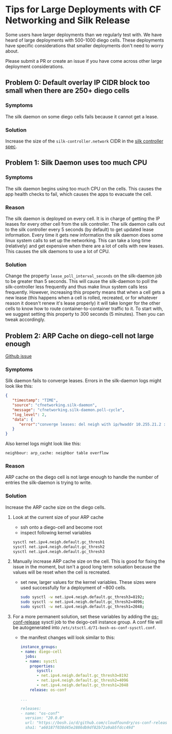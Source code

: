 # Tips for Large Deployments with CF Networking and Silk Release

Some users have larger deployments than we regularly test with. We have heard of
large deployments with 500-1000 diego cells.  These deployments have specific
considerations that smaller deployments don't need to worry about.

Please submit a PR or create an issue if you have come across other large
deployment considerations.

## Problem 0: Default overlay IP CIDR block too small when there are 250+ diego cells

### Symptoms

The silk daemon on some diego cells fails because it cannot get a lease.

### Solution

Increase the size of the `silk-controller.network` CIDR in the [silk controller
spec](https://github.com/cloudfoundry/silk-release/blob/develop/jobs/silk-controller/spec).

## Problem 1: Silk Daemon uses too much CPU
### Symptoms

The silk daemon begins using too much CPU on the cells. This causes the app
health checks to fail, which causes the apps to evacuate the cell.

### Reason

The silk daemon is deployed on every cell. It is in charge of getting the IP
leases for every other cell from the silk controller. The silk daemon calls out
to the silk controller every 5 seconds (by default) to get updated lease
information. Every time it gets new information the silk daemon does some linux
system calls to set up the networking. This can take a long time (relatively)
and get expensive when there are a lot of cells with new leases. This causes the
silk daemons to use a lot of CPU.

### Solution

Change the property `lease_poll_interval_seconds` on the silk-daemon job to be
greater than 5 seconds. This will cause the silk-daemon to poll the
silk-controller less frequently and thus make linux system calls less
frequently. However, increasing this property means that when a cell gets a new
lease (this happens when a cell is rolled, recreated, or for whatever reason it
doesn't renew it's lease properly) it will take longer for the other cells to
know how to route container-to-container traffic to it. To start with, we
suggest setting this property to 300 seconds (5 minutes). Then you can tweak
accordingly.

## Problem 2: ARP Cache on diego-cell not large enough
[Github issue](https://github.com/cloudfoundry/cf-networking-release/issues/54)

### Symptoms

Silk daemon fails to converge leases. Errors in the silk-daemon logs might look
like this:

```json
{
   "timestamp": "TIME",
   "source": "cfnetworking.silk-daemon",
   "message": "cfnetworking.silk-daemon.poll-cycle",
   "log_level": 2,
   "data": {
      "error":"converge leases: del neigh with ip/hwaddr 10.255.21.2 : no such file or directory"
   }
}
```

Also kernel logs might look like this:

```
neighbour: arp_cache: neighbor table overflow
```

### Reason

ARP cache on the diego cell is not large enough to handle the number of entries
the silk-daemon is trying to write.

### Solution

Increase the ARP cache size on the diego cells.

1. Look at the current size of your ARP cache
    - ssh onto a diego-cell and become root
    - inspect following kernel variables
    ```bash
    sysctl net.ipv4.neigh.default.gc_thresh1
    sysctl net.ipv4.neigh.default.gc_thresh2
    sysctl net.ipv4.neigh.default.gc_thresh3
    ```

1. Manually increase ARP cache size on the cell. This is good for fixing the
   issue in the moment, but isn't a good long term soluation because the values
   will be reset when the cell is recreated.
   - set new, larger values for the kernel variables. These sizes were used successfully for a deployment of ~800 cells.
     ```bash
     sudo sysctl -w net.ipv4.neigh.default.gc_thresh3=8192;
     sudo sysctl -w net.ipv4.neigh.default.gc_thresh2=4096;
     sudo sysctl -w net.ipv4.neigh.default.gc_thresh1=2048;
     ```

1. For a more permanent solution, set these variables by adding the
   [os-conf-release](https://github.com/cloudfoundry/os-conf-release) sysctl job
   to the deigo-cell instance group. A conf file will be autogenerated into
   `/etc/stsctl.d/71-bosh-os-conf-sysctl.conf`.
   - the manifest changes will look similar to this:
     ```yaml
     instance_groups:
     - name: diego-cell
       jobs:
       - name: sysctl
         properties:
            sysctl:
            - net.ipv4.neigh.default.gc_thresh3=8192
            - net.ipv4.neigh.default.gc_thresh2=4096
            - net.ipv4.neigh.default.gc_thresh1=2048
         release: os-conf

     ...

     releases:
     - name: "os-conf"
       version: "20.0.0"
       url: "https://bosh.io/d/github.com/cloudfoundry/os-conf-release?v=20.0.0"
       sha1: "a60187f038d45e2886db9df82b72a9ab5fdcc49d"
     ```

